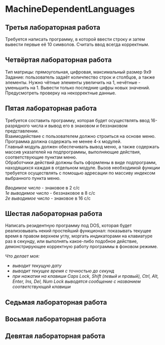 # MachineDependentLanguages

## Третья лабораторная работа
Требуется написать программу, в которой ввести строку и затем вывести первые её 10 символов. Считать ввод всегда корректным.

## Четвёртая лабораторная работа
Тип матрицы: прямоугольная, цифровая, максимальный размер 9х9  
Задание: пользователь задаёт количпество строк и столбцов, а также элементы. Нужно чётные элементы увеличить на 1, нечётные - уменьшить на 1.  Вывести только последние цифры новых значений.  
Предусмотреть проверку на некорректные данные.

## Пятая лабораторная работа
Требуется составить программу, которая будет осуществлять ввод 16-разрядного числа и вывод его в знаковом и беззнаковом представлении.  
Взаимодействие с пользователем должно строиться на основе меню. Программа должна содержать не менее 4-х модулей.  
Главный модуль должен обеспечивать вывод меню, а также содержать массив указателей на подпрограммы, выполняющие действия, соответствующие пунктам меню.  
Обработчики действий должны быть оформлены в виде подпрограмм, находящихся каждая в отдельном модуле. Вызов необходимой функции требуется осуществлять с помощью адресации по массиву индексом выбранного пункта меню.

*Вводимое число* - знаковое в 2 с/с  
*1е выводимое число* - беззнаковое в 8 с/с  
*2е выводимое число* - знаковое в 16 с/с

## Шестая лабораторная работа
Написать резидентную программу под DOS, которая будет реализовывать некий простейший функционал: показывать текущее время в правом верхнем углу, моргать индикаторами на клавиатуре раз в секунду, или выполнять какое-либо подобное действие, демонстрирующее корректную работу программы в фоновом режиме.

*Что делает моя:*
- *выводит текущую дату*  
- *выводит текущее время с точностью до секунд*  
- *при нажатии на клавиши Caps Lock, Shift (левый и правый), Ctrl, Alt, Enter, Ins, Del, Num Lock выводятся сообщение с названием соответствующей клавиши*

## Седьмая лабораторная работа


## Восьмая лабораторная работа


## Девятая лабораторная работа

